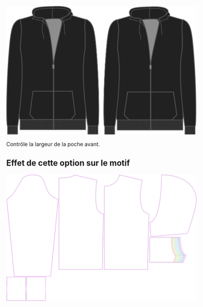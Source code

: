 ![Largeur de poche](./pocketwidth.svg)

Contrôle la largeur de la poche avant.


## Effet de cette option sur le motif
![Cette image montre l'effet de cette option en superposant plusieurs variantes qui ont une valeur différente pour cette option](huey_pocketwidth_sample.svg "Effet de cette option sur le motif")